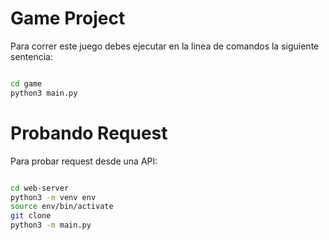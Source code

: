 #  Game Project

Para correr este juego debes ejecutar en la linea de comandos la siguiente sentencia:

```sh

cd game
python3 main.py


```

# Probando Request

Para probar request desde una API:

```sh

cd web-server
python3 -m venv env
source env/bin/activate
git clone
python3 -m main.py

```
